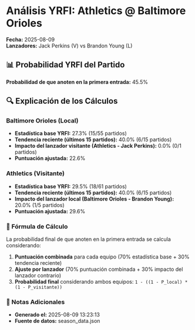 # Análisis YRFI: Athletics @ Baltimore Orioles

**Fecha:** 2025-08-09  
**Lanzadores:** Jack Perkins (V) vs Brandon Young (L)

## 📊 Probabilidad YRFI del Partido

**Probabilidad de que anoten en la primera entrada:** 45.5%

## 🔍 Explicación de los Cálculos

### Baltimore Orioles (Local)
- **Estadística base YRFI:** 27.3% (15/55 partidos)
- **Tendencia reciente (últimos 15 partidos):** 40.0% (6/15 partidos)
- **Impacto del lanzador visitante (Athletics - Jack Perkins):** 0.0% (0/1 partidos)
- **Puntuación ajustada:** 22.6%

### Athletics (Visitante)
- **Estadística base YRFI:** 29.5% (18/61 partidos)
- **Tendencia reciente (últimos 15 partidos):** 40.0% (6/15 partidos)
- **Impacto del lanzador local (Baltimore Orioles - Brandon Young):** 20.0% (1/5 partidos)
- **Puntuación ajustada:** 29.6%

### 📝 Fórmula de Cálculo

La probabilidad final de que anoten en la primera entrada se calcula considerando:
1. **Puntuación combinada** para cada equipo (70% estadística base + 30% tendencia reciente)
2. **Ajuste por lanzador** (70% puntuación combinada + 30% impacto del lanzador contrario)
3. **Probabilidad final** considerando ambos equipos: `1 - ((1 - P_local) * (1 - P_visitante))`

### 📌 Notas Adicionales

- **Generado el:** 2025-08-09 13:23:13
- **Fuente de datos:** season_data.json
